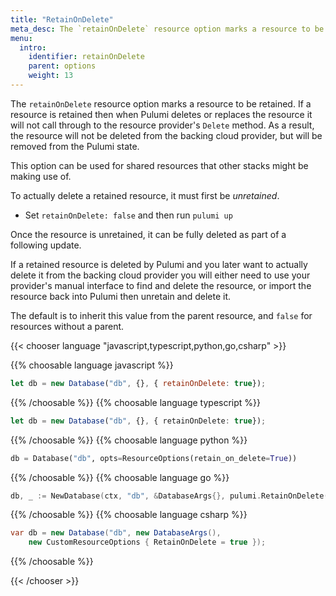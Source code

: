 ```yaml
---
title: "RetainOnDelete"
meta_desc: The `retainOnDelete` resource option marks a resource to be retained during a delete operation.
menu:
  intro:
    identifier: retainOnDelete
    parent: options
    weight: 13
---
```


The `retainOnDelete` resource option marks a resource to be retained. If a resource is retained then when
Pulumi deletes or replaces the resource it will not call through to the resource provider's `Delete` method.
As a result, the resource will not be deleted from the backing cloud provider, but will be removed from the
Pulumi state.

This option can be used for shared resources that other stacks might be making use of.

To actually delete a retained resource, it must first be *unretained*.

* Set `retainOnDelete: false` and then run `pulumi up`

Once the resource is unretained, it can be fully deleted as part of a following update.

If a retained resource is deleted by Pulumi and you later want to actually delete it from the backing cloud provider you will either need to use
your provider's manual interface to find and delete the resource, or import the resource back into Pulumi then
unretain and delete it.

The default is to inherit this value from the parent resource, and `false` for resources without a parent.

{{< chooser language "javascript,typescript,python,go,csharp" >}}

{{% choosable language javascript %}}

```javascript
let db = new Database("db", {}, { retainOnDelete: true});
```

{{% /choosable %}}
{{% choosable language typescript %}}

```typescript
let db = new Database("db", {}, { retainOnDelete: true});
```

{{% /choosable %}}
{{% choosable language python %}}

```python
db = Database("db", opts=ResourceOptions(retain_on_delete=True))
```

{{% /choosable %}}
{{% choosable language go %}}

```go
db, _ := NewDatabase(ctx, "db", &DatabaseArgs{}, pulumi.RetainOnDelete(true));
```

{{% /choosable %}}
{{% choosable language csharp %}}

```csharp
var db = new Database("db", new DatabaseArgs(),
    new CustomResourceOptions { RetainOnDelete = true });
```

{{% /choosable %}}

{{< /chooser >}}
